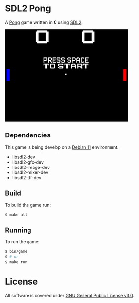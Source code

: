 # SDL2 Pong

A [Pong] game written in **C** using [SDL2].

<img src=".screenshots/start.png" width="400px">

## Dependencies

This game is being develop on a [Debian 11] environment.

* libsdl2-dev
* libsdl2-gfx-dev
* libsdl2-image-dev
* libsdl2-mixer-dev
* libsdl2-ttf-dev

## Build

To build the game run:

```sh
$ make all
```

## Running

To run the game:

```sh
$ bin/game
$ # or
$ make run
```

# License

All software is covered under [GNU General Public License v3.0](https://www.gnu.org/licenses/gpl-3.0.en.html).

[Pong]: https://en.wikipedia.org/wiki/Pong
[SDL2]: https://www.libsdl.org/index.php
[Debian 11]: https://www.debian.org/News/2022/20220326
